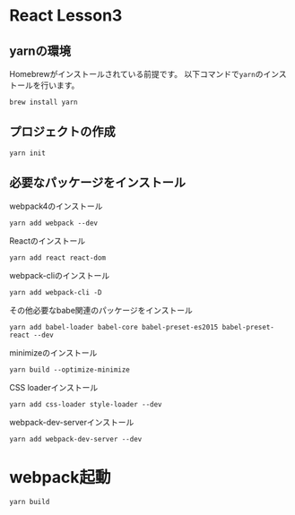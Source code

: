 # React Lesson3

## yarnの環境
Homebrewがインストールされている前提です。
以下コマンドで`yarn`のインストールを行います。
```
brew install yarn
```

## プロジェクトの作成
```
yarn init
```

## 必要なパッケージをインストール
webpack4のインストール
```
yarn add webpack --dev
```
Reactのインストール
```
yarn add react react-dom
```
webpack-cliのインストール
```
yarn add webpack-cli -D
```
その他必要なbabe関連のパッケージをインストール
```
yarn add babel-loader babel-core babel-preset-es2015 babel-preset-react --dev
```
minimizeのインストール
```
yarn build --optimize-minimize
```
CSS loaderインストール
```
yarn add css-loader style-loader --dev
```
webpack-dev-serverインストール
```
yarn add webpack-dev-server --dev
```


# webpack起動

```
yarn build
```